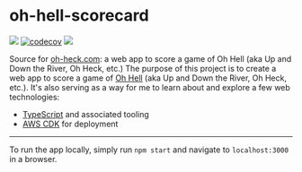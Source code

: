 # oh-hell-scorecard

![](https://github.com/cszczepaniak/oh-hell-scorecard/workflows/Unit%20Tests/badge.svg)
[![codecov](https://codecov.io/gh/cszczepaniak/oh-hell-scorecard/branch/master/graph/badge.svg)](https://codecov.io/gh/cszczepaniak/oh-hell-scorecard)
![](https://github.com/cszczepaniak/oh-hell-scorecard/workflows/eslint/badge.svg)

Source for [oh-heck.com](oh-heck.com): a web app to score a game of Oh Hell (aka Up and Down the River, Oh Heck, etc.)
The purpose of this project is to create a web app to score a game of [Oh Hell](https://www.pagat.com/exact/ohhell.html) (aka Up and Down the River, Oh Heck, etc.). It's also serving as a way for me to learn about and explore a few web technologies:

- [TypeScript](https://www.typescriptlang.org/) and associated tooling
- [AWS CDK](https://aws.amazon.com/cdk) for deployment

---

To run the app locally, simply run `npm start` and navigate to `localhost:3000` in a browser.
